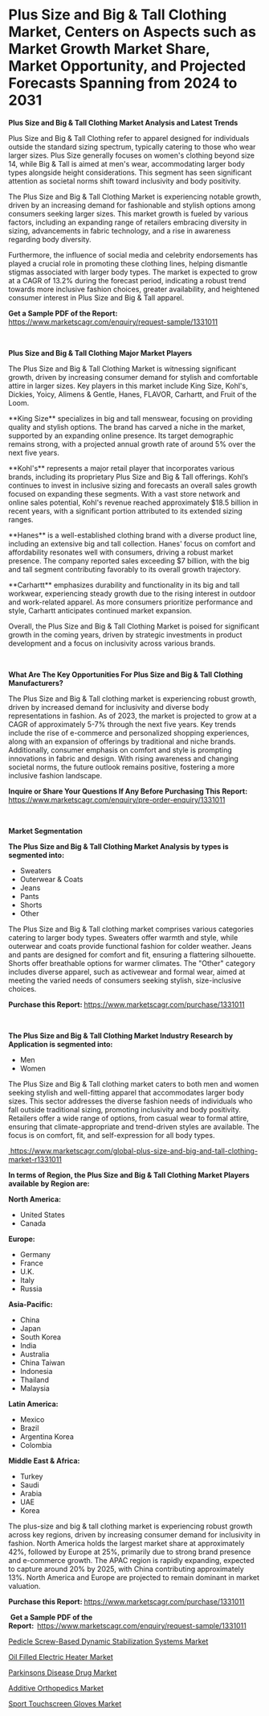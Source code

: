 <p><h1>Plus Size and Big & Tall Clothing Market, Centers on Aspects such as Market Growth Market Share, Market Opportunity, and Projected Forecasts Spanning from 2024 to 2031</h1></p><p><strong>Plus Size and Big & Tall Clothing Market Analysis and Latest Trends</strong></p>
<p><p>Plus Size and Big & Tall Clothing refer to apparel designed for individuals outside the standard sizing spectrum, typically catering to those who wear larger sizes. Plus Size generally focuses on women's clothing beyond size 14, while Big & Tall is aimed at men's wear, accommodating larger body types alongside height considerations. This segment has seen significant attention as societal norms shift toward inclusivity and body positivity.</p><p>The Plus Size and Big & Tall Clothing Market is experiencing notable growth, driven by an increasing demand for fashionable and stylish options among consumers seeking larger sizes. This market growth is fueled by various factors, including an expanding range of retailers embracing diversity in sizing, advancements in fabric technology, and a rise in awareness regarding body diversity.</p><p>Furthermore, the influence of social media and celebrity endorsements has played a crucial role in promoting these clothing lines, helping dismantle stigmas associated with larger body types. The market is expected to grow at a CAGR of 13.2% during the forecast period, indicating a robust trend towards more inclusive fashion choices, greater availability, and heightened consumer interest in Plus Size and Big & Tall apparel.</p></p>
<p><strong>Get a Sample PDF of the Report:&nbsp;</strong> <a href="https://www.marketscagr.com/enquiry/request-sample/1331011?utm_campaign=1179&utm_medium=2&utm_source=Github&utm_content=ia&utm_term=16102024&utm_id=plus-size-and-big-tall-clothing">https://www.marketscagr.com/enquiry/request-sample/1331011</a></p>
<p>&nbsp;</p>
<p><strong>Plus Size and Big & Tall Clothing Major Market Players</strong></p>
<p><p>The Plus Size and Big & Tall Clothing Market is witnessing significant growth, driven by increasing consumer demand for stylish and comfortable attire in larger sizes. Key players in this market include King Size, Kohl's, Dickies, Yoicy, Alimens & Gentle, Hanes, FLAVOR, Carhartt, and Fruit of the Loom.</p><p>**King Size** specializes in big and tall menswear, focusing on providing quality and stylish options. The brand has carved a niche in the market, supported by an expanding online presence. Its target demographic remains strong, with a projected annual growth rate of around 5% over the next five years.</p><p>**Kohl's** represents a major retail player that incorporates various brands, including its proprietary Plus Size and Big & Tall offerings. Kohl’s continues to invest in inclusive sizing and forecasts an overall sales growth focused on expanding these segments. With a vast store network and online sales potential, Kohl's revenue reached approximately $18.5 billion in recent years, with a significant portion attributed to its extended sizing ranges.</p><p>**Hanes** is a well-established clothing brand with a diverse product line, including an extensive big and tall collection. Hanes' focus on comfort and affordability resonates well with consumers, driving a robust market presence. The company reported sales exceeding $7 billion, with the big and tall segment contributing favorably to its overall growth trajectory.</p><p>**Carhartt** emphasizes durability and functionality in its big and tall workwear, experiencing steady growth due to the rising interest in outdoor and work-related apparel. As more consumers prioritize performance and style, Carhartt anticipates continued market expansion.</p><p>Overall, the Plus Size and Big & Tall Clothing Market is poised for significant growth in the coming years, driven by strategic investments in product development and a focus on inclusivity across various brands.</p></p>
<p>&nbsp;</p>
<p><strong>What Are The Key Opportunities For Plus Size and Big & Tall Clothing Manufacturers?</strong></p>
<p><p>The Plus Size and Big & Tall clothing market is experiencing robust growth, driven by increased demand for inclusivity and diverse body representations in fashion. As of 2023, the market is projected to grow at a CAGR of approximately 5-7% through the next five years. Key trends include the rise of e-commerce and personalized shopping experiences, along with an expansion of offerings by traditional and niche brands. Additionally, consumer emphasis on comfort and style is prompting innovations in fabric and design. With rising awareness and changing societal norms, the future outlook remains positive, fostering a more inclusive fashion landscape.</p></p>
<p><strong>Inquire or Share Your Questions If Any Before Purchasing This Report:</strong> <a href="https://www.marketscagr.com/enquiry/pre-order-enquiry/1331011?utm_campaign=1179&utm_medium=2&utm_source=Github&utm_content=ia&utm_term=16102024&utm_id=plus-size-and-big-tall-clothing">https://www.marketscagr.com/enquiry/pre-order-enquiry/1331011</a></p>
<p>&nbsp;</p>
<p><strong>Market Segmentation</strong></p>
<p><strong>The Plus Size and Big & Tall Clothing Market Analysis by types is segmented into:</strong></p>
<p><ul><li>Sweaters</li><li>Outerwear & Coats</li><li>Jeans</li><li>Pants</li><li>Shorts</li><li>Other</li></ul></p>
<p><p>The Plus Size and Big & Tall clothing market comprises various categories catering to larger body types. Sweaters offer warmth and style, while outerwear and coats provide functional fashion for colder weather. Jeans and pants are designed for comfort and fit, ensuring a flattering silhouette. Shorts offer breathable options for warmer climates. The "Other" category includes diverse apparel, such as activewear and formal wear, aimed at meeting the varied needs of consumers seeking stylish, size-inclusive choices.</p></p>
<p><strong>Purchase this Report:&nbsp;</strong><a href="https://www.marketscagr.com/purchase/1331011?utm_campaign=1179&utm_medium=2&utm_source=Github&utm_content=ia&utm_term=16102024&utm_id=plus-size-and-big-tall-clothing">https://www.marketscagr.com/purchase/1331011</a></p>
<p>&nbsp;</p>
<p><strong>The Plus Size and Big & Tall Clothing Market Industry Research by Application is segmented into:</strong></p>
<p><ul><li>Men</li><li>Women</li></ul></p>
<p><p>The Plus Size and Big & Tall clothing market caters to both men and women seeking stylish and well-fitting apparel that accommodates larger body sizes. This sector addresses the diverse fashion needs of individuals who fall outside traditional sizing, promoting inclusivity and body positivity. Retailers offer a wide range of options, from casual wear to formal attire, ensuring that climate-appropriate and trend-driven styles are available. The focus is on comfort, fit, and self-expression for all body types.</p></p>
<p><a href="https://www.marketscagr.com/global-plus-size-and-big-and-tall-clothing-market-r1331011?utm_campaign=1179&utm_medium=2&utm_source=Github&utm_content=ia&utm_term=16102024&utm_id=plus-size-and-big-tall-clothing">&nbsp;https://www.marketscagr.com/global-plus-size-and-big-and-tall-clothing-market-r1331011</a></p>
<p><strong>In terms of Region, the Plus Size and Big & Tall Clothing Market Players available by Region are:</strong></p>
<p>
    <p> <strong> North America: </strong>
        <ul>
            <li>United States</li>
            <li>Canada</li>
        </ul>
        </p> 
    <p> <strong> Europe: </strong>
        <ul>
            <li>Germany</li>
            <li>France</li>
            <li>U.K.</li>
            <li>Italy</li>
            <li>Russia</li>
        </ul>
        </p> 
    <p> <strong> Asia-Pacific: </strong>
        <ul>
            <li>China</li>
            <li>Japan</li>
            <li>South Korea</li>
            <li>India</li>
            <li>Australia</li>
            <li>China Taiwan</li>
            <li>Indonesia</li>
            <li>Thailand</li>
            <li>Malaysia</li>
        </ul>
        </p> 
    <p> <strong> Latin America: </strong>
        <ul>
            <li>Mexico</li>
            <li>Brazil</li>
            <li>Argentina Korea</li>
            <li>Colombia</li>
        </ul>
        </p> 
    <p> <strong> Middle East & Africa: </strong>
        <ul>
            <li>Turkey</li>
            <li>Saudi</li>
            <li>Arabia</li>
            <li>UAE</li>
            <li>Korea</li>
        </ul>
    </p>
    </p>
<p><p>The plus-size and big & tall clothing market is experiencing robust growth across key regions, driven by increasing consumer demand for inclusivity in fashion. North America holds the largest market share at approximately 42%, followed by Europe at 25%, primarily due to strong brand presence and e-commerce growth. The APAC region is rapidly expanding, expected to capture around 20% by 2025, with China contributing approximately 13%. North America and Europe are projected to remain dominant in market valuation.</p></p>
<p><strong>Purchase this Report: </strong><a href="https://www.marketscagr.com/purchase/1331011?utm_campaign=1179&utm_medium=2&utm_source=Github&utm_content=ia&utm_term=16102024&utm_id=plus-size-and-big-tall-clothing">https://www.marketscagr.com/purchase/1331011</a></p>
<p>&nbsp;<strong>Get a Sample PDF of the Report:&nbsp;&nbsp;</strong><a href="https://www.marketscagr.com/enquiry/request-sample/1331011?utm_campaign=1179&utm_medium=2&utm_source=Github&utm_content=ia&utm_term=16102024&utm_id=plus-size-and-big-tall-clothing">https://www.marketscagr.com/enquiry/request-sample/1331011</a></p>
<p><strong></strong></p>
<p><p><a href="https://github.com/phoebe476t/Market-Research-Report-List-1/blob/main/pedicle-screw-based-dynamic-stabilization-systems-market.md?utm_campaign=1179&utm_medium=2&utm_source=Github&utm_content=ia&utm_term=16102024&utm_id=plus-size-and-big-tall-clothing">Pedicle Screw-Based Dynamic Stabilization Systems Market</a></p><p><a href="https://www.linkedin.com/pulse/oil-filled-electric-heater-market-trends-focusing-insight-njsne?trk=public_post_embed_feed-article-content&utm_campaign=1179&utm_medium=2&utm_source=Github&utm_content=ia&utm_term=16102024&utm_id=plus-size-and-big-tall-clothing">Oil Filled Electric Heater Market</a></p><p><a href="https://github.com/tomiculnu/Market-Research-Report-List-1/blob/main/parkinsons-disease-drug-market.md?utm_campaign=1179&utm_medium=2&utm_source=Github&utm_content=ia&utm_term=16102024&utm_id=plus-size-and-big-tall-clothing">Parkinsons Disease Drug Market</a></p><p><a href="https://www.linkedin.com/pulse/pulse-additive-orthopedics-rhythms-change-market-resonance-9icpe?trk=public_post_embed_feed-article-content&utm_campaign=1179&utm_medium=2&utm_source=Github&utm_content=ia&utm_term=16102024&utm_id=plus-size-and-big-tall-clothing">Additive Orthopedics Market</a></p><p><a href="https://www.linkedin.com/pulse/global-sport-touchscreen-gloves-market-opportunities-forecast-40xdc?utm_campaign=1179&utm_medium=2&utm_source=Github&utm_content=ia&utm_term=16102024&utm_id=plus-size-and-big-tall-clothing">Sport Touchscreen Gloves Market</a></p></p>